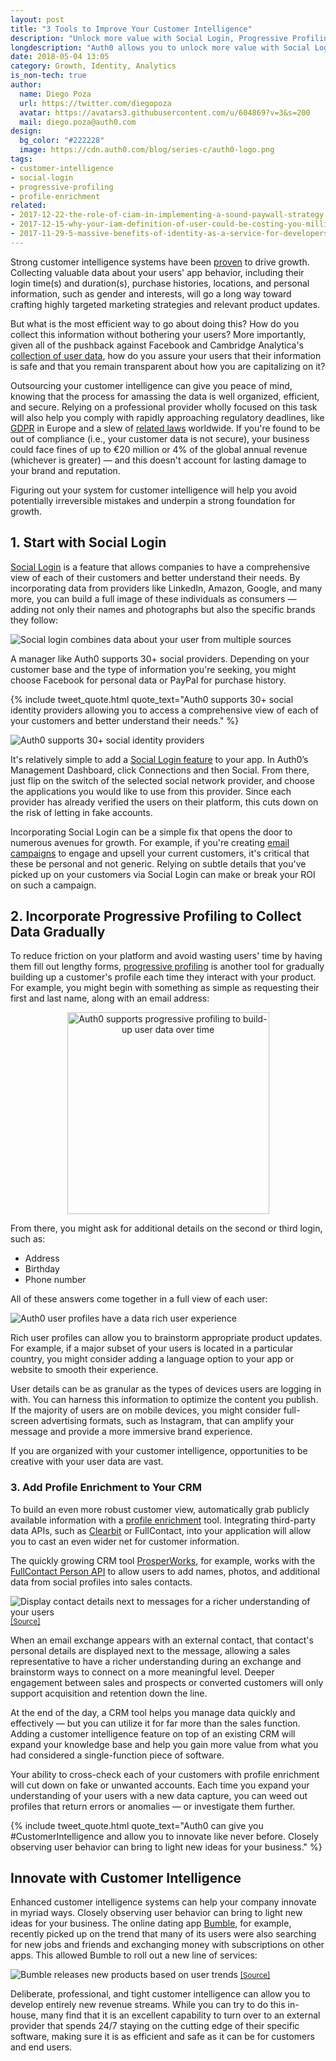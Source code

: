 ```yaml
---
layout: post
title: "3 Tools to Improve Your Customer Intelligence"
description: "Unlock more value with Social Login, Progressive Profiling, and Profile Enrichment with Auth0."
longdescription: "Auth0 allows you to unlock more value with Social Login, Progressive Profiling, and Profile Enrichment. These can give you customer intelligence and allow you to innovate like never before. Closely observing user behavior can bring to light new ideas for your business."
date: 2018-05-04 13:05
category: Growth, Identity, Analytics
is_non-tech: true
author:
  name: Diego Poza
  url: https://twitter.com/diegopoza
  avatar: https://avatars3.githubusercontent.com/u/604869?v=3&s=200
  mail: diego.poza@auth0.com
design:
  bg_color: "#222228"
  image: https://cdn.auth0.com/blog/series-c/auth0-logo.png
tags:
- customer-intelligence
- social-login
- progressive-profiling
- profile-enrichment
related:
- 2017-12-22-the-role-of-ciam-in-implementing-a-sound-paywall-strategy
- 2017-12-15-why-your-iam-definition-of-user-could-be-costing-you-millions
- 2017-11-29-5-massive-benefits-of-identity-as-a-service-for-developers
---
```


Strong customer intelligence systems have been [proven](https://www.metrilo.com/blog/why-is-customer-intelligence-important-growing-ecommerce?ref=9d75) to drive growth. Collecting valuable data about your users' app behavior, including their login time(s) and duration(s), purchase histories, locations, and personal information, such as gender and interests, will go a long way toward crafting highly targeted marketing strategies and relevant product updates. 

But what is the most efficient way to go about doing this? How do you collect this information without bothering your users? More importantly, given all of the pushback against Facebook and Cambridge Analytica's [collection of user data](https://auth0.com/blog/cambridge-analytica-and-facebook/), how do you assure your users that their information is safe and that you remain transparent about how you are capitalizing on it?

Outsourcing your customer intelligence can give you peace of mind, knowing that the process for amassing the data is well organized, efficient, and secure. Relying on a professional provider wholly focused on this task will also help you comply with rapidly approaching regulatory deadlines, like [GDPR](https://auth0.com/blog/get-ready-for-gdpr/) in Europe and a slew of [related laws](https://auth0.com/blog/gdpr-effect/) worldwide. If you're found to be out of compliance (i.e., your customer data is not secure), your business could face fines of up to €20 million or 4% of the global annual revenue (whichever is greater) — and this doesn't account for lasting damage to your brand and reputation. 

Figuring out your system for customer intelligence will help you avoid potentially irreversible mistakes and underpin a strong foundation for growth.

## 1. Start with Social Login

[Social Login](https://auth0.com/learn/social-login/) is a feature that allows companies to have a comprehensive view of each of their customers and better understand their needs. By incorporating data from providers like LinkedIn, Amazon, Google, and many more, you can build a full image of these individuals as consumers — adding not only their names and photographs but also the specific brands they follow:

![Social login combines data about your user from multiple sources](https://cdn.auth0.com/blog/three-tools-to-improve-your-customer-intelligence/social-login-incorperates-data-from-multiple-sources.png)

A manager like Auth0 supports 30+ social providers. Depending on your customer base and the type of information you're seeking, you might choose Facebook for personal data or PayPal for purchase history.

{% include tweet_quote.html quote_text="Auth0 supports 30+ social identity providers allowing you to access a comprehensive view of each of your customers and better understand their needs." %}

![Auth0 supports 30+ social identity providers](https://cdn.auth0.com/blog/three-tools-to-improve-your-customer-intelligence/auth0-supports-over-30-social-identity-providers.gif)

It's relatively simple to add a [Social Login feature](https://auth0.com/learn/social-login/) to your app. In Auth0’s Management Dashboard, click Connections and then Social. From there, just flip on the switch of the selected social network provider, and choose the applications you would like to use from this provider. Since each provider has already verified the users on their platform, this cuts down on the risk of letting in fake accounts.

Incorporating Social Login can be a simple fix that opens the door to numerous avenues for growth. For example, if you're creating [email campaigns](https://auth0.com/blog/5-killer-email-strategies-for-lifecycle-marketing/) to engage and upsell your current customers, it's critical that these be personal and not generic. Relying on subtle details that you've picked up on your customers via Social Login can make or break your ROI on such a campaign.

## 2. Incorporate Progressive Profiling to Collect Data Gradually

To reduce friction on your platform and avoid wasting users' time by having them fill out lengthy forms, [progressive profiling](https://auth0.com/blog/progressive-profiling/) is another tool for gradually building up a customer's profile each time they interact with your product. For example, you might begin with something as simple as requesting their first and last name, along with an email address:

<p style="text-align: center;">
  <img src="https://cdn.auth0.com/blog/three-tools-to-improve-your-customer-intelligence/auth0-supports-progressive-profiling-to-build-up-user-data-over-time.png" alt="Auth0 supports progressive profiling to build-up user data over time" width="323"/>
</p>

From there, you might ask for additional details on the second or third login, such as:

* Address
* Birthday
* Phone number

All of these answers come together in a full view of each user:

![Auth0 user profiles have a data rich user experience](https://cdn.auth0.com/blog/three-tools-to-improve-your-customer-intelligence/auth0-user-profiles-have-a-data-rich-user-experience.png)

Rich user profiles can allow you to brainstorm appropriate product updates. For example, if a major subset of your users is located in a particular country, you might consider adding a language option to your app or website to smooth their experience. 

User details can be as granular as the types of devices users are logging in with. You can harness this information to optimize the content you publish. If the majority of users are on mobile devices, you might consider full-screen advertising formats, such as Instagram, that can amplify your message and provide a more immersive brand experience.  

If you are organized with your customer intelligence, opportunities to be creative with your user data are vast. 

### 3. Add Profile Enrichment to Your CRM

To build an even more robust customer view, automatically grab publicly available information with a [profile enrichment](https://auth0.com/blog/how-profile-enrichment-and-progressive-profiling-can-boost-your-marketing/) tool. Integrating third-party data APIs, such as [Clearbit](https://clearbit.com/) or FullContact, into your application will allow you to cast an even wider net for customer information.

The quickly growing CRM tool [ProsperWorks](https://www.prosperworks.com/), for example, works with the [FullContact Person API](https://www.fullcontact.com/developer/customers/prosperworks/) to allow users to add names, photos, and additional data from social profiles into sales contacts.

<p>
  <img src="https://cdn.auth0.com/blog/three-tools-to-improve-your-customer-intelligence/display-contact-details-next-to-messages-for-a-richer-understanding-of-your-users.png" alt="Display contact details next to messages for a richer understanding of your users" />
  <small>
    <a href="https://www.fullcontact.com/developer/customers/prosperworks/">[Source]</a>
  </small>
</p>

When an email exchange appears with an external contact, that contact's personal details are displayed next to the message, allowing a sales representative to have a richer understanding during an exchange and brainstorm ways to connect on a more meaningful level. Deeper engagement between sales and prospects or converted customers will only support acquisition and retention down the line.

At the end of the day, a CRM tool helps you manage data quickly and effectively — but you can utilize it for far more than the sales function. Adding a customer intelligence feature on top of an existing CRM will expand your knowledge base and help you gain more value from what you had considered a single-function piece of software. 

Your ability to cross-check each of your customers with profile enrichment will cut down on fake or unwanted accounts. Each time you expand your understanding of your users with a new data capture, you can weed out profiles that return errors or anomalies — or investigate them further.

{% include tweet_quote.html quote_text="Auth0 can give you #CustomerIntelligence and allow you to innovate like never before. Closely observing user behavior can bring to light new ideas for your business." %}

## Innovate with Customer Intelligence 

Enhanced customer intelligence systems can help your company innovate in myriad ways. Closely observing user behavior can bring to light new ideas for your business. The online dating app [Bumble](https://bumble.com/), for example, recently picked up on the trend that many of its users were also searching for new jobs and friends and exchanging money with subscriptions on other apps. This allowed Bumble to roll out a new line of services:

<p>
  <img src="https://cdn.auth0.com/blog/three-tools-to-improve-your-customer-intelligence/bumble-releases-new-products-based-on-user-trends.png" alt="Bumble releases new products based on user trends" />
  <small>
    <a href="https://bumble.com/">[Source]</a>
  </small>
</p>

Deliberate, professional, and tight customer intelligence can allow you to develop entirely new revenue streams. While you can try to do this in-house, many find that it is an excellent capability to turn over to an external provider that spends 24/7 staying on the cutting edge of their specific software, making sure it is as efficient and safe as it can be for customers and end users.